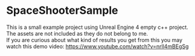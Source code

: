 # SpaceShooterSample

This is a small example project using Unreal Engine 4 empty c++ project.  The assets are not included as they do not belong to me.  
If you are curious about what kind of results you get from this you may watch this demo video: https://www.youtube.com/watch?v=nrll4mBEgSg
